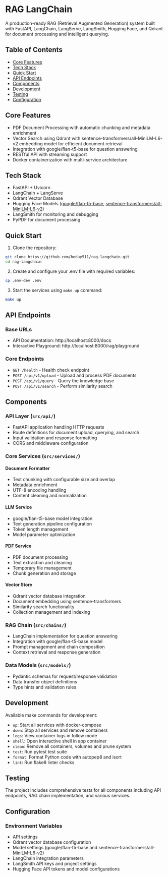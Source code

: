 # RAG LangChain
A production-ready RAG (Retrieval Augmented Generation) system built with FastAPI, LangChain, LangServe, LangSmith, Hugging Face, and Qdrant for document processing and intelligent querying.


## Table of Contents
- [Core Features](#core-features)
- [Tech Stack](#tech-stack)
- [Quick Start](#quick-start)
- [API Endpoints](#api-endpoints)
- [Components](#Components)
- [Development](#development)
- [Testing](#testing)
- [Configuration](#configuration)


## Core Features
- PDF Document Processing with automatic chunking and metadata enrichment
- Vector Search using Qdrant with sentence-transformers/all-MiniLM-L6-v2 embedding model for efficient document retrieval
- Integration with google/flan-t5-base for question answering
- RESTful API with streaming support
- Docker containerization with multi-service architecture


## Tech Stack
- FastAPI + Uvicorn
- LangChain + LangServe
- Qdrant Vector Database
- Hugging Face Models ([google/flan-t5-base](https://huggingface.co/google/flan-t5-base), [sentence-transformers/all-MiniLM-L6-v2](https://huggingface.co/sentence-transformers/all-MiniLM-L6-v2))
- LangSmith for monitoring and debugging
- PyPDF for document processing


## Quick Start
1. Clone the repository:
```bash
git clone https://github.com/hoduy511/rag-langchain.git
cd rag-langchain
```

2. Create and configure your .env file with required variables:
```bash
cp .env-dev .env
```

3. Start the services using `make up` command:
```bash
make up
```


## API Endpoints
### Base URLs
- API Documentation: http://localhost:8000/docs
- Interactive Playground: http://localhost:8000/rag/playground

### Core Endpoints
- `GET /health` - Health check endpoint
- `POST /api/v1/upload` - Upload and process PDF documents
- `POST /api/v1/query` - Query the knowledge base  
- `POST /api/v1/search` - Perform similarity search


## Components
### API Layer (`src/api/`)
- FastAPI application handling HTTP requests
- Route definitions for document upload, querying, and search
- Input validation and response formatting
- CORS and middleware configuration

### Core Services (`src/services/`)
#### Document Formatter
- Text chunking with configurable size and overlap
- Metadata enrichment
- UTF-8 encoding handling
- Content cleaning and normalization

#### LLM Service
- google/flan-t5-base model integration
- Text generation pipeline configuration
- Token length management
- Model parameter optimization

#### PDF Service
- PDF document processing
- Text extraction and cleaning
- Temporary file management
- Chunk generation and storage

#### Vector Store
- Qdrant vector database integration
- Document embedding using sentence-transformers
- Similarity search functionality
- Collection management and indexing

### RAG Chain (`src/chains/`)
- LangChain implementation for question answering
- Integration with google/flan-t5-base model
- Prompt management and chain composition
- Context retrieval and response generation

### Data Models (`src/models/`)
- Pydantic schemas for request/response validation
- Data transfer object definitions
- Type hints and validation rules


## Development
Available make commands for development:
- `up`: Start all services with docker-compose
- `down`: Stop all services and remove containers
- `logs`: View container logs in follow mode
- `shell`: Open interactive shell in app container
- `clean`: Remove all containers, volumes and prune system
- `test`: Run pytest test suite
- `format`: Format Python code with autopep8 and isort
- `lint`: Run flake8 linter checks


## Testing
The project includes comprehensive tests for all components including API endpoints, RAG chain implementation, and various services.


## Configuration
### Environment Variables
- API settings
- Qdrant vector database configuration
- Model settings (google/flan-t5-base and sentence-transformers/all-MiniLM-L6-v2)
- LangChain integration parameters
- LangSmith API keys and project settings
- Hugging Face API tokens and model configurations
